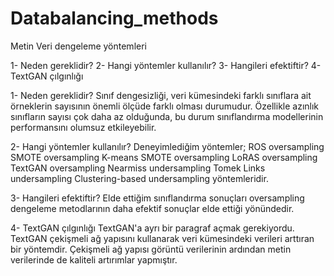# Databalancing_methods
Metin Veri dengeleme yöntemleri

1- Neden gereklidir?
2- Hangi yöntemler kullanılır?
3- Hangileri efektiftir?
4- TextGAN çılgınlığı

1- Neden gereklidir?
Sınıf dengesizliği, veri kümesindeki farklı sınıflara ait örneklerin sayısının önemli ölçüde farklı olması durumudur. Özellikle azınlık sınıfların sayısı çok daha az olduğunda, bu durum sınıflandırma modellerinin performansını olumsuz etkileyebilir.


2- Hangi yöntemler kullanılır?
Deneyimlediğim yöntemler; 
ROS oversampling
SMOTE oversampling
K-means SMOTE oversampling
LoRAS oversampling
TextGAN oversampling
Nearmiss undersampling
Tomek Links undersampling
Clustering-based  undersampling yöntemleridir.

3- Hangileri efektiftir?
Elde ettiğim sınıflandırma sonuçları oversampling dengeleme metodlarının daha efektif sonuçlar elde ettiği yönündedir.

4- TextGAN çılgınlığı
TextGAN'a ayrı bir paragraf açmak gerekiyordu. TextGAN çekişmeli ağ yapısını kullanarak veri kümesindeki verileri arttıran bir yöntemdir. Çekişmeli ağ yapısı görüntü verilerinin ardından metin verilerinde de kaliteli artırımlar yapmıştır.
